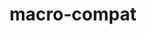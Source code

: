 ---
title: "macro-compat"
description: "Cross-version macro support"
github: "https://github.com/milessabin/macro-compat"
---